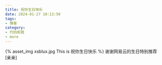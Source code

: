 ```yaml
---
title: 祝你生日快乐
date: 2024-01-27 10:13:50
tags:
- 博客
category:
- 代码和我
- more
---
```

{% asset_img xsblux.jpg This is 祝你生日快乐 %}
谢谢网易云的生日特别推荐[亲亲]